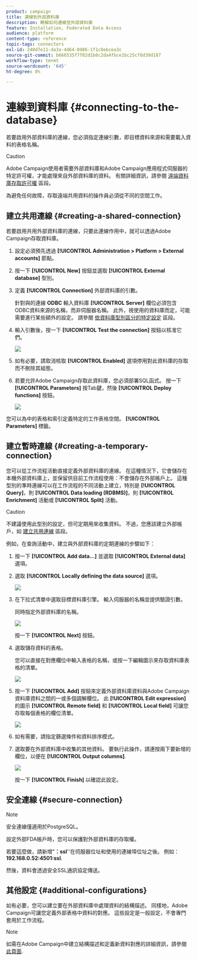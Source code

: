 ```yaml
---
product: campaign
title: 連線到外部資料庫
description: 瞭解如何連線至外部資料庫
feature: Installation, Federated Data Access
audience: platform
content-type: reference
topic-tags: connectors
exl-id: 240d7e11-da3a-4d64-8986-1f1c8ebcea3c
source-git-commit: b666535f7f82d1b8c2da4fbce1bc25cf8d39d187
workflow-type: tm+mt
source-wordcount: '645'
ht-degree: 0%

---
```


# 連線到資料庫 {#connecting-to-the-database}



若要啟用外部資料庫的連線，您必須指定連線引數，即目標資料來源和需要載入資料的表格名稱。

>[!CAUTION]
>
>Adobe Campaign使用者需要外部資料庫和Adobe Campaign應用程式伺服器的特定許可權，才能處理來自外部資料庫的資料。 有關詳細資訊，請參閱 [遠端資料庫存取許可權](../../installation/using/remote-database-access-rights.md) 區段。
>
>為避免任何故障，存取遠端共用資料的操作員必須從不同的空間工作。

## 建立共用連線 {#creating-a-shared-connection}

若要啟用共用外部資料庫的連線，只要此連線作用中，就可以透過Adobe Campaign存取資料庫。

1. 設定必須預先透過 **[!UICONTROL Administration > Platform > External accounts]** 節點。
1. 按一下 **[!UICONTROL New]** 按鈕並選取 **[!UICONTROL External database]** 型別。
1. 定義 **[!UICONTROL Connection]** 外部資料庫的引數。

   針對與的連線 **ODBC** 輸入資料庫 **[!UICONTROL Server]** 欄位必須包含ODBC資料來源的名稱，而非伺服器名稱。 此外，視使用的資料庫而定，可能需要進行某些額外的設定。 請參閱 [依資料庫型別區分的特定設定](../../installation/using/configure-fda.md) 區段。

1. 輸入引數後，按一下 **[!UICONTROL Test the connection]** 按鈕以核准它們。

   ![](assets/wf-external-account-create.png)

1. 如有必要，請取消核取 **[!UICONTROL Enabled]** 選項停用對此資料庫的存取而不刪除其組態。
1. 若要允許Adobe Campaign存取此資料庫，您必須部署SQL函式。 按一下 **[!UICONTROL Parameters]** 按Tab鍵，然後 **[!UICONTROL Deploy functions]** 按鈕。

   ![](assets/wf-external-account-functions.png)

您可以為中的表格和索引定義特定的工作表格空間。 **[!UICONTROL Parameters]** 標籤。

## 建立暫時連線 {#creating-a-temporary-connection}

您可以從工作流程活動直接定義外部資料庫的連線。 在這種情況下，它會儲存在本機外部資料庫上，並保留供目前工作流程使用：不會儲存在外部帳戶上。 這種型別的準時連線可以在工作流程的不同活動上建立，特別是 **[!UICONTROL Query]**，則 **[!UICONTROL Data loading (RDBMS)]**，則 **[!UICONTROL Enrichment]** 活動或 **[!UICONTROL Split]** 活動。

>[!CAUTION]
>
>不建議使用此型別的設定，但可定期用來收集資料。 不過，您應該建立外部帳戶，如 [建立共用連線](#creating-a-shared-connection) 區段。

例如，在查詢活動中，建立與外部資料庫的定期連線的步驟如下：

1. 按一下 **[!UICONTROL Add data...]** 並選取 **[!UICONTROL External data]** 選項。
1. 選取 **[!UICONTROL Locally defining the data source]** 選項。

   ![](assets/wf_add_data_local_external_data.png)

1. 在下拉式清單中選取目標資料庫引擎。 輸入伺服器的名稱並提供驗證引數。

   同時指定外部資料庫的名稱。

   ![](assets/wf_add_data_local_external_data_param.png)

   按一下 **[!UICONTROL Next]** 按鈕。

1. 選取儲存資料的表格。

   您可以直接在對應欄位中輸入表格的名稱，或按一下編輯圖示來存取資料庫表格的清單。

   ![](assets/wf_add_data_local_external_data_select_table.png)

1. 按一下 **[!UICONTROL Add]** 按鈕來定義外部資料庫資料與Adobe Campaign資料庫資料之間的一或多個調解欄位。 此 **[!UICONTROL Edit expression]** 的圖示 **[!UICONTROL Remote field]** 和 **[!UICONTROL Local field]** 可讓您存取每個表格的欄位清單。

   ![](assets/wf_add_data_local_external_data_join.png)

1. 如有需要，請指定篩選條件和資料排序模式。
1. 選取要在外部資料庫中收集的其他資料。 要執行此操作，請連按兩下要新增的欄位，以便在 **[!UICONTROL Output columns]**.

   ![](assets/wf_add_data_local_external_data_select.png)

   按一下 **[!UICONTROL Finish]** 以確認此設定。

## 安全連線 {#secure-connection}

>[!NOTE]
>
>安全連線僅適用於PostgreSQL。

設定外部FDA帳戶時，您可以保護對外部資料庫的存取權。

若要這麼做，請新增&quot;**：ssl**&#39;&#39;在伺服器位址和使用的連線埠位址之後。 例如： **192.168.0.52:4501:ssl**.

然後，資料會透過安全SSL通訊協定傳送。

## 其他設定 {#additional-configurations}

如有必要，您可以建立要在外部資料庫中處理資料的結構描述。 同樣地，Adobe Campaign可讓您定義外部表格中資料的對應。 這些設定是一般設定，不會專門套用於工作流程。

>[!NOTE]
>
>如需在Adobe Campaign中建立結構描述和定義新資料對應的詳細資訊，請參閱 [此頁面](../../configuration/using/about-schema-edition.md).
